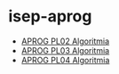 # isep-aprog
* [APROG PL02 Algoritmia](https://gist.github.com/diogocapela/6dbed6f5718b4aed7fa65765d9e7f27e)
* [APROG PL03 Algoritmia](https://gist.github.com/diogocapela/fd4cd8a9ee327039f59a47eef897d61e)
* [APROG PL04 Algoritmia](https://gist.github.com/diogocapela/fa080ad4b7326b84141671979df1464a)
